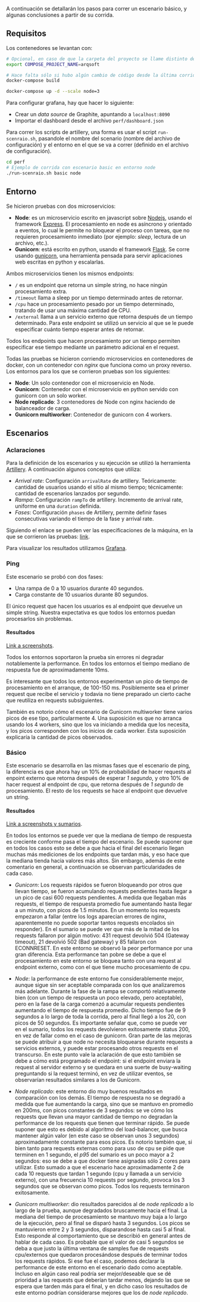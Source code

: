A continuación se detallarán los pasos para correr un escenario básico, y algunas conclusiones a partir de su corrida.


## Requisitos

Los contenedores se levantan con:

```bash
# Opcional, en caso de que la carpeta del proyecto se llame distinto de arqsoft
export COMPOSE_PROJECT_NAME=arqsoft

# Hace falta sólo si hubo algún cambio de código desde la última corrida
docker-compose build

docker-compose up -d --scale node=3
```

Para configurar grafana, hay que hacer lo siguiente:

 - Crear un *data source* de Graphite, apuntando a `localhost:8090`
 - Importar el dashboard desde el archivo `perf/dashboard.json`

Para correr los scripts de artillery, una forma es usar el script `run-scenraio.sh`, pasandole el nombre del scenario (nombre del archivo de configuración) y el entorno en el que se va a correr (definido en el archivo de configuración).

```bash
cd perf
# Ejemplo de corrida con escenario basic en entorno node
./run-scenraio.sh basic node
```

## Entorno

Se hicieron pruebas con dos microservicios:

 - **Node**: es un microservicio escrito en javascript sobre [Nodejs](https://nodejs.org/en/), usando el framework [Express](https://expressjs.com/). El procesamiento en node es asíncrono y orientado a eventos, lo cual le permite no bloquear el proceso con tareas, que no requieren procesamiento inmediato (por ejemplo: *sleep*, lectura de un archivo, etc.).
 - **Gunicorn**: está escrito en python, usando el framework [Flask](http://flask.pocoo.org/). Se corre usando [gunicorn](https://gunicorn.org/), una herramienta pensada para servir aplicaciones web escritas en python y escalarlas.

Ambos microservicios tienen los mismos endpoints:

 - `/` es un endpoint que retorna un simple string, no hace ningún procesamiento extra.
 - `/timeout` llama a sleep por un tiempo determinado antes de retornar.
 - `/cpu` hace un procesamiento pesado por un tiempo determinado, tratando de usar una máxima cantidad de CPU.
 - `/external` llama a un servicio externo que retorna después de un tiempo determinado. Para este endpoint se utilizó un servicio al que se le puede especificar cuánto tiempo esperar antes de retornar.

Todos los endpoints que hacen procesamiento por un tiempo permiten especificar ese tiempo mediante un parámetro adicional en el request.

Todas las pruebas se hicieron corriendo microservicios en contenedores de docker, con un contenedor con *nginx* que funciona como un proxy reverso. Los entornos para los que se corrieron pruebas son los siguientes:

 - **Node**: Un solo contenedor con el microservicio en Node.
 - **Gunicorn**: Contenedor con el microservicio en python servido con gunicorn con un solo worker.
 - **Node replicado**: 3 contenedores de Node con nginx haciendo de balanceador de carga.
 - **Gunicorn multiworker**: Contenedor de gunicorn con 4 workers.


## Escenarios


### Aclaraciones

Para la definición de los escenarios y su ejecución se utilizó la herramienta [Artillery](https://artillery.io/). A continuación algunos conceptos que utiliza:

 - *Arrival rate*: Configuración `arrivalRate` de artillery. Teóricamente: cantidad de usuarios usando el sitio al mismo tiempo; técnicamente: cantidad de escenarios lanzados por segundo.
 - *Rampa*:  Configuración `rampTo` de artillery. Incremento de arrival rate, uniforme en una `duration` definida.
 - *Fases*: Configuración `phases` de Artillery, permite definir fases consecutivas variando el tiempo de la fase y arrival rate.

 Siguiendo el enlace se pueden ver las especificaciones de la máquina, en la que se corrieron las pruebas: [link](scenario_results.md#resultados-de-las-corridas).

 Para visualizar los resultados utilizamos [Grafana](https://grafana.com/).


### Ping

Este escenario se probó con dos fases:

 - Una rampa de 0 a 10 usuarios durante 40 segundos.
 - Carga constante de 10 usuarios durante 80 segundos.

El único request que hacen los usuarios es al endpoint que devuelve un simple string. Nuestra expectativa es que todos los entornos puedan procesarlos sin problemas.


#### Resultados

[Link a screenshots](scenario_results.md#ping).

Todos los entornos soportaron la prueba sin errores ni degradar notablemente la performance. En todos los entornos el tiempo mediano de respuesta fue de aproximadamente 10ms.

Es interesante que todos los entornos experimentan un pico de tiempo de procesamiento en el arranque, de 100-150 ms. Posiblemente sea el primer request que recibe el servicio y todavia no tiene preparado un cierto cache que reutiliza en requests subsiguientes.

También es notorio cómo el escenario de Gunicorn multiworker tiene varios picos de ese tipo, particularmente 4. Una suposición es que no arranca usando los 4 workers, sino que los va iniciando a medida que los necesita, y los picos corresponden con los inicios de cada worker. Esta suposición explicaría la cantidad de picos observados.


### Básico

Este escenario se desarrolla en las mismas fases que el escenario de ping, la diferencia es que ahora hay un 10% de probabilidad de hacer requests al enpoint externo que retorna después de esperar *1 segundo*, y otro 10% de hacer request al endpoint de cpu, que retorna después de *1 segundo* de procesamiento. El resto de los requests se hace al endpoint que devuelve un string.


#### Resultados

[Link a screenshots y sumarios](scenario_results.md#escenario-basico).

 En todos los entornos se puede ver que la mediana de tiempo de respuesta es creciente conforme pasa el tiempo del escenario. Se puede suponer que en todos los casos esto se debe a que hacia el final del escenario llegan muchas más mediciones de los endpoints que tardan más, y eso hace que la mediana tienda hacia valores más altos. Sin embargo, además de este comentario en general, a continuación se observan particularidades de cada caso.

 - *Gunicorn*: Los requests rápidos se fueron bloqueando por otros que llevan tiempo, se fueron acumulando requests pendientes hasta llegar a un pico de casi 600 requests pendientes. A medida que llegaban más requests, el tiempo de respuesta promedio fue aumentando hasta llegar a un minuto, con picos de 1.5 minutos. En un momento los requests empezaron a fallar (entre los logs aparecian errores de nginx, aparentemente no puede soportar tantos requests encolados sin responder). En el sumario se puede ver que más de la mitad de los requests fallaron por algún motivo: 431 request devolvió 504 (Gateway timeout), 21 devolvió 502 (Bad gateway) y 85 fallaron con ECONNRESET.
 En este entorno se observó la peor performance por una gran diferencia. Esta performance tan pobre se debe a que el procesamiento en este entorno se bloquea tanto con una request al endpoint externo, como con el que tiene mucho procesamiento de cpu.

 - *Node*: la performance de este entorno fue considerablemente mejor, aunque sigue sin ser aceptable comparada con los que analizaremos más adelante. Durante la fase de la rampa se comportó relativamente bien (con un tiempo de respuesta un poco elevado, pero aceptable), pero en la fase de la carga comenzó a acumular requests pendientes aumentando el tiempo de respuesta promedio. Dicho tiempo fue de 9 segundos a lo largo de toda la corrida, pero al final llegó a los 20, con picos de 50 segundos.
 Es importante señalar que, como se puede ver en el sumario, todos los requests devolvieron exitosamente status 200, en vez de fallar como en el caso de gunicorn.
 Gran parte de las mejoras se puede atribuir a que node no necesita bloquearse durante requests a servicios externos, y puede estar procesando otros requests en el transcurso. En este punto vale la aclaración de que esto también se debe a cómo está programado el endpoint: si el endpoint enviara la request al servidor externo y se quedara en una suerte de busy-waiting preguntando si la request terminó, en vez de utilizar eventos, se observarían resultados similares a los de Gunicorn.

 - *Node replicado*: este entorno dio muy buenos resultados en comparación con los demás. El tiempo de respuesta no se degradó a medida que fue aumentando la carga, sino que se mantuvo en promedio en 200ms, con picos constantes de 3 segundos: se ve cómo los requests que llevan una mayor cantidad de tiempo no degradan la performance de los requests que tienen que terminar rápido.
 Se puede suponer que esto es debido al algoritmo del load-balancer, que busca mantener algún valor (en este caso se observan unos 3 segundos) aproximadamente constante para esos picos.
 Es notorio también que, si bien tanto para requests externas como para uso de cpu se pide que terminen en 1 segundo, el *p95* del sumario es un poco mayor a 2 segundos: eso se debe a que docker tiene asignadas sólo 2 cores para utilizar. Esto sumado a que el escenario hace aproximadamente 2 de cada 10 requests que tardan 1 segundo (cpu y llamada a un servicio externo), con una frecuencia 10 requests por segundo, provoca los 3 segundos que se observan como picos.
 Todos los requests terminaron exitosamente.

 - *Gunicorn multiworker*: dio resultados parecidos al de *node replicado* a lo largo de la prueba, aunque degradados bruscamente hacia el final. La mediana del tiempo de procesamiento se mantuvo muy baja a lo largo de la ejecución, pero al final se disparó hasta 3 segundos. Los picos se mantuvieron entre 2 y 3 segundos, disparandose hasta casi 5 al final. Esto responde al comportamiento que se describió en general antes de hablar de cada caso.
 Es probable que el valor de casi 5 segundos se deba a que justo la última ventana de samples fue de requests cpu/externos que quedaron procesándose después de terminar todos los requests rápidos. Si ese fue el caso, podemos declarar la performance de este entorno en el escenario dado como aceptable. Incluso en algún caso real podría ser mejor/deseable que se dé prioridad a las requests que deberían tardar menos, dejando las que se espera que tarden más para el final, y en dicho caso los resultados de este entorno podrían considerarse mejores que los de *node replicado*.
